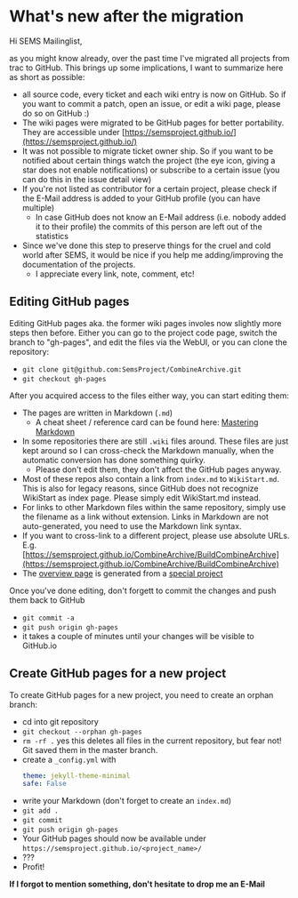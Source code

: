 What's new after the migration
==============================

Hi SEMS Mailinglist,

as you might know already, over the past time I've migrated all projects from trac to GitHub. This brings up some implications, I want to summarize here as short as possible:

  * all source code, every ticket and each wiki entry is now on GitHub. So if you want to commit a patch, open an issue, or edit a wiki page, please do so on GitHub :)
  * The wiki pages were migrated to be GitHub pages for better portability. They are accessible under [https://semsproject.github.io/](https://semsproject.github.io/)
  * It was not possible to migrate ticket owner ship. So if you want to be notified about certain things watch the project (the eye icon, giving a star does not enable notifications) or subscribe to a certain issue (you can do this in the issue detail view)
  * If you're not listed as contributor for a certain project, please check if the E-Mail address is added to your GitHub profile (you can have multiple)
    - In case GitHub does not know an E-Mail address (i.e. nobody added it to their profile) the commits of this person are left out of the statistics 
  * Since we've done this step to preserve things for the cruel and cold world after SEMS, it would be nice if you help me adding/improving the documentation of the projects.
    - I appreciate every link, note, comment, etc!
  

Editing GitHub pages
--------------------

Editing GitHub pages aka. the former wiki pages involes now slightly more steps then before.
Either you can go to the project code page, switch the branch to "gh-pages", and edit the files via the WebUI, or you can clone the repository:

  * `git clone git@github.com:SemsProject/CombineArchive.git`
  * `git checkout gh-pages`

After you acquired access to the files either way, you can start editing them:

  * The pages are written in Markdown (`.md`)
    - A cheat sheet / reference card can be found here: [Mastering Markdown](https://guides.github.com/features/mastering-markdown/)
  * In some repositories there are still `.wiki` files around. These files are just kept around so I can cross-check the Markdown manually, when the automatic conversion has done something quirky.
    - Please don't edit them, they don't affect the GitHub pages anyway.
  * Most of these repos also contain a link from `index.md` to `WikiStart.md`. This is also for legacy reasons, since GitHub does not recognize WikiStart as index page. Please simply edit WikiStart.md instead.
  * For links to other Markdown files within the same repository, simply use the filename as a link without extension. Links in Markdown are not auto-generated, you need to use the Markdown link syntax.
  * If you want to cross-link to a different project, please use absolute URLs. E.g. [https://semsproject.github.io/CombineArchive/BuildCombineArchive](https://semsproject.github.io/CombineArchive/BuildCombineArchive)
  * The [overview page](https://semsproject.github.io/) is generated from a [special project](https://github.com/SemsProject/SemsProject.github.io)

Once you've done editing, don't forgett to commit the changes and push them back to GitHub
  
  * `git commit -a`
  * `git push origin gh-pages`
  * it takes a couple of minutes until your changes will be visible to GitHub.io


Create GitHub pages for a new project
-------------------------------------

To create GitHub pages for a new project, you need to create an orphan branch:

  * cd into git repository
  * `git checkout --orphan gh-pages`
  * `rm -rf .` yes this deletes all files in the current repository, but fear not! Git saved them in the master branch.
  * create a `_config.yml` with
    ```yaml
    theme: jekyll-theme-minimal
    safe: False
    ```
  * write your Markdown (don't forget to create an `index.md`)
  * `git add .`
  * `git commit`
  * `git push origin gh-pages`
  * Your GitHub pages should now be available under `https://semsproject.github.io/<project_name>/`
  * ???
  * Profit!

**If I forgot to mention something, don't hesitate to drop me an E-Mail**
